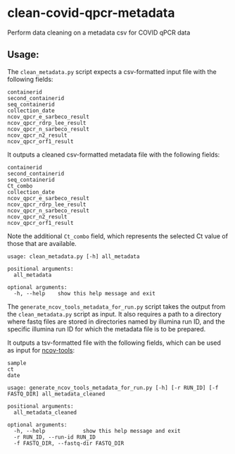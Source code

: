 # clean-covid-qpcr-metadata
Perform data cleaning on a metadata csv for COVID qPCR data

## Usage:

The `clean_metadata.py` script expects a csv-formatted input file with the following fields:
```
containerid
second_containerid
seq_containerid
collection_date
ncov_qpcr_e_sarbeco_result
ncov_qpcr_rdrp_lee_result
ncov_qpcr_n_sarbeco_result
ncov_qpcr_n2_result
ncov_qpcr_orf1_result
```

It outputs a cleaned csv-formatted metadata file with the following fields:
```
containerid
second_containerid
seq_containerid
Ct_combo
collection_date
ncov_qpcr_e_sarbeco_result
ncov_qpcr_rdrp_lee_result
ncov_qpcr_n_sarbeco_result
ncov_qpcr_n2_result
ncov_qpcr_orf1_result
```
Note the additional `Ct_combo` field, which represents the selected Ct value of those that are available.

```
usage: clean_metadata.py [-h] all_metadata

positional arguments:
  all_metadata

optional arguments:
  -h, --help    show this help message and exit
```


The `generate_ncov_tools_metadata_for_run.py` script takes the output from the `clean_metadata.py` script as input.
It also requires a path to a directory where fastq files are stored in directories named by illumina run ID, and
the specific illumina run ID for which the metadata file is to be prepared.

It outputs a tsv-formatted file with the following fields, which can be used as input for [ncov-tools](https://github.com/jts/ncov-tools):
```
sample
ct
date
```

```
usage: generate_ncov_tools_metadata_for_run.py [-h] [-r RUN_ID] [-f FASTQ_DIR] all_metadata_cleaned

positional arguments:
  all_metadata_cleaned

optional arguments:
  -h, --help            show this help message and exit
  -r RUN_ID, --run-id RUN_ID
  -f FASTQ_DIR, --fastq-dir FASTQ_DIR
```